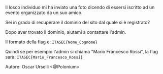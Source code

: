 Il losco individuo mi ha inviato una foto dicendo di essersi iscritto ad un evento organizzato da un suo amico.

Sei in grado di recuperare il dominio del sito dal quale si è registrato?

Dopo aver trovato il dominio, aiutami a contattare l'admin.

Il formato della flag è: `ITASEC{Nome_Cognome}`

Quindi se per esempio l'admin si chiama "Mario Francesco Rossi", la flag sarà: `ITASEC{Mario_Francesco_Rossi}`

Autore: Oscar Urselli <@Polonium>
